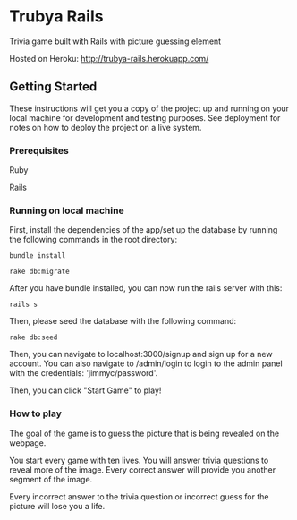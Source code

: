 # Trubya Rails

Trivia game built with Rails with picture guessing element

Hosted on Heroku: http://trubya-rails.herokuapp.com/

## Getting Started

These instructions will get you a copy of the project up and running on your local machine for development and testing purposes. See deployment for notes on how to deploy the project on a live system.

### Prerequisites
Ruby

Rails

### Running on local machine

First, install the dependencies of the app/set up the database by running the following commands in the root directory:

```
bundle install

rake db:migrate

```


After you have bundle installed, you can now run the rails server with this:

```
rails s
```

Then, please seed the database with the following command:

```
rake db:seed
```

Then, you can navigate to localhost:3000/signup and sign up for a new account. You can also navigate to /admin/login to login to the admin panel with the credentials: 'jimmyc/password'.

Then, you can click "Start Game" to play!

### How to play

The goal of the game is to guess the picture that is being revealed on the webpage.

You start every game with ten lives. You will answer trivia questions to reveal more of the image. Every correct answer will provide you another segment of the image.

Every incorrect answer to the trivia question or incorrect guess for the picture will lose you a life.
